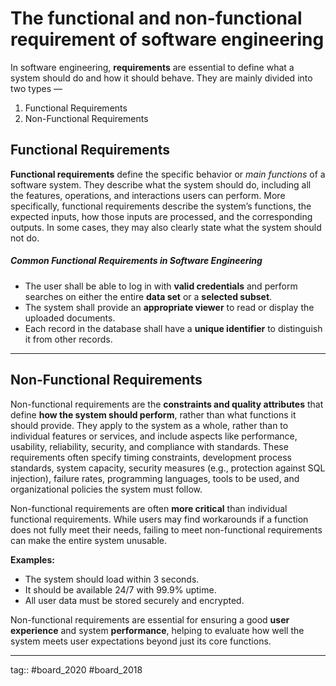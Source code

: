 # The functional and non-functional requirement of software engineering

In software engineering, **requirements** are essential to define what a system should do and how it should behave. They are mainly divided into two types  —
1. Functional Requirements
2. Non-Functional Requirements

## Functional Requirements

**Functional requirements** define the specific behavior or *main functions* of a software system. They describe what the system should do, including all the features, operations, and interactions users can perform. More specifically, functional requirements describe the system’s functions, the expected inputs, how those inputs are processed, and the corresponding outputs. In some cases, they may also clearly state what the system should not do.

##### Common Functional Requirements in Software Engineering

- The user shall be able to log in with **valid credentials** and perform searches on either the entire **data set** or a **selected subset**.
- The system shall provide an **appropriate viewer** to read or display the uploaded documents.
- Each record in the database shall have a **unique identifier** to distinguish it from other records.

---

## Non-Functional Requirements

Non-functional requirements are the **constraints and quality attributes** that define **how the system should perform**, rather than what functions it should provide. They apply to the system as a whole, rather than to individual features or services, and include aspects like performance, usability, reliability, security, and compliance with standards. These requirements often specify timing constraints, development process standards, system capacity, security measures (e.g., protection against SQL injection), failure rates, programming languages, tools to be used, and organizational policies the system must follow.

Non-functional requirements are often **more critical** than individual functional requirements. While users may find workarounds if a function does not fully meet their needs, failing to meet non-functional requirements can make the entire system unusable.

**Examples:**
- The system should load within 3 seconds.    
- It should be available 24/7 with 99.9% uptime.    
- All user data must be stored securely and encrypted.    

Non-functional requirements are essential for ensuring a good **user experience** and system **performance**, helping to evaluate how well the system meets user expectations beyond just its core functions.

---

tag:: #board_2020 #board_2018 